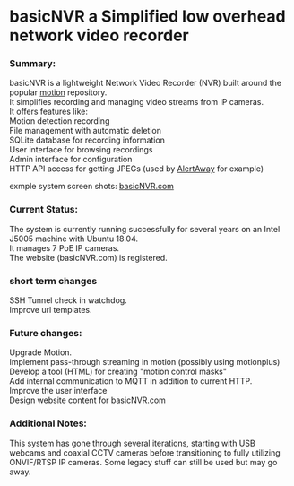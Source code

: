 # basicNVR a Simplified low overhead network video recorder
      
### Summary:

basicNVR is a lightweight Network Video Recorder (NVR) built around the popular [motion](https://motion-project.github.io/) repository.    
It simplifies recording and managing video streams from IP cameras.    
It offers features like:    
Motion detection recording    
File management with automatic deletion    
SQLite database for recording information    
User interface for browsing recordings    
Admin interface for configuration    
HTTP API access for getting JPEGs (used by [AlertAway](https://github.com/jdodgen/MQTT-home/tree/main/linux/alertaway) for example)  

exmple system screen shots: [basicNVR.com](http://basicNVR.com)
   
### Current Status:

The system is currently running successfully for several years on an Intel J5005 machine with Ubuntu 18.04.   
It manages 7 PoE IP cameras.   
The website (basicNVR.com) is registered.    

### short term changes

SSH Tunnel check in watchdog.    
Improve url templates.

### Future changes:
Upgrade Motion.    
Implement pass-through streaming in motion (possibly using motionplus)     
Develop a tool (HTML) for creating "motion control masks"    
Add internal communication to MQTT in addition to current HTTP.     
Improve the user interface    
Design website content for basicNVR.com   

### Additional Notes:

This system has gone through several iterations, starting with USB webcams and coaxial CCTV cameras before transitioning to fully utilizing ONVIF/RTSP IP cameras.
Some legacy stuff can still be used but may go away.








 
